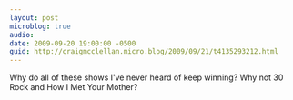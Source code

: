 ```yaml
---
layout: post
microblog: true
audio: 
date: 2009-09-20 19:00:00 -0500
guid: http://craigmcclellan.micro.blog/2009/09/21/t4135293212.html
---
```

Why do all of these shows I've never heard of keep winning?  Why not 30 Rock and How I Met Your Mother?
